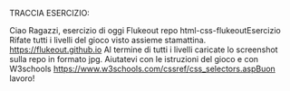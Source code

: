 TRACCIA ESERCIZIO:

Ciao Ragazzi,
esercizio di oggi Flukeout
repo html-css-flukeoutEsercizio
Rifate tutti i livelli del gioco visto assieme stamattina. https://flukeout.github.io
Al termine di tutti i livelli caricate lo screenshot sulla repo in formato jpg.
Aiutatevi con le istruzioni del gioco e con W3schools https://www.w3schools.com/cssref/css_selectors.aspBuon lavoro!